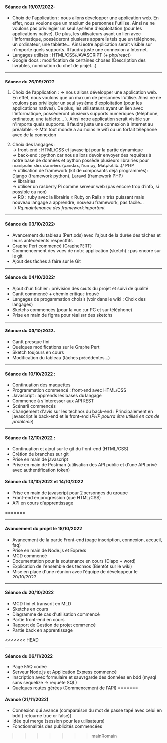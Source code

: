 #### Séance du 19/07/2022: <br>
- Choix de l'application : nous allons développer une application web. En effet,
nous voulons que un maxium de personnes l'utilise. Ainsi ne ne voulons pas privilégier un seul
système d'exploitation (pour les applications native). De plus, les utilisateurs ayant un lien avec 
l'informatique, possèderont plusieurs appareils tels que un téléphone, un ordinateur, une tablette...
Ainsi notre application serait visible sur n'importe quels supports. Il faudra juste une connexion à Internet. <br>
- Langages utilisés : HTML/CSS/JAVASCRIPT (+ php/react)  <br>
- Google docs : modification de certaines choses (Description des livrables, nomination du chef de projet...) <br>

***

#### Séance du 26/09/2022 <br>
1. Choix de l’application :
	→ nous allons développer une application web. En effet, nous voulons que un maxium de personnes l'utilise. Ainsi ne ne voulons pas privilégier un seul système d'exploitation (pour les applications natives). De plus, les utilisateurs ayant un lien avec l'informatique, possèderont plusieurs supports numériques (téléphone,  ordinateur, une tablette… ). Ainsi notre application serait visible sur n'importe quels supports. Il faudra juste une connexion à Internet au préalable. 
	→ Mtn tout monde a au moins le wifi ou un forfait téléphone avec de la connexion

2. Choix des langages : <br>
	→ front-end : HTML/CSS et javascript pour la partie dynamique <br>
	→ back-end : python car nous allons devoir envoyer des requêtes à notre base de données et python possède plusieurs librairies pour manipuler des données (pandas, Numpy, Matplotlib..)/ PHP <br>
	→ utilisation de framework (kit de composants déjà programmés): Django (framework python), Laravel (framework PHP) <br>
	→ librairies <br>
	→ utiliser un rasberry Pi comme serveur web (pas encore trop d’info, si possible ou non) <br>
	→ RQ : ruby avec la librairie « Ruby on Rails » très puissant mais nouveau langage a apprendre, nouveau framework, pas facile… <br>
	→ *Rq:maintenance des framework important* <br>

***

#### Séance du 03/10/2022: <br>
- Avancement du tableau (Pert.ods) avec l'ajout de la durée des tâches et leurs antécédents respectfifs <br>
- Graphe Pert commencé (GraphePERT)    
- Commencement des vues de notre application (sketch) : pas encore sur le git 
- Ajout des tâches à faire sur le Git

***

#### Séance du 04/10/2022: <br>
- Ajout d'un fichier : prévision des côuts du projet et suivi de qualité
- Gantt commencé + chemin critique trouvé
- Langages de progammation choisis (voir dans le wiki : Choix des langages)
- Sketchs commencés (pour la vue sur PC et sur téléphone)
- Prise en main de figma pour réaliser des sketchs 

***

#### Séance du 05/10/2022: <br>
- Gantt presque fini
- Quelques modifications sur le Graphe Pert
- Sketch toujours en cours
- Modification du tableau (tâches précédentes...)

***

#### Séance du 10/10/2022 :
- Continuation des maquettes
- Programmation commencé : front-end avec HTML/CSS
- Javascript : apprends les bases du langage
- Commence à s'interesser aux API REST
- Scénarii commencés
- Changement d'avis sur les technos du back-end : Principalement en javascript le back-end et le front-end (*PHP pourra être utilisé en cas de problème*)

***

#### Séance du 12/10/2022 :
- Continuation et ajout sur le git du front-end (HTML/CSS)
- Crétion de branches sur git
- Prise en main de javascript 
- Prise en main de Postman (utilisation des API public et d'une API privé avec authentification token)


#### Séance du 13/10/2022 et 14/10/2022
- Prise en main de javascript pour 2 personnes du groupe
- Front-end en progression (que HTML/CSS)
- API en cours d'apprentissage 

=======
***

#### Avancement du projet le 18/10/2022 
- Avancement de la partie Front-end (page inscription, connexion, accueil, faq)
- Prise en main de Node.js et Express
- MCD commencé
- Documentation pour la soutenance en cours (Diapo + word)
- Explication de l'ensemble des technos (Bientôt sur le wiki)
- Mise en place d'une réunion avec l'équipe de développeur le 20/10/2022

***

#### Séance du 20/10/2022
- MCD fini et transcrit en MLD
- Sketchs en cours 
- Diagramme de cas d'utilisation commencé
- Partie front-end en cours
- Rapport de Gestion de projet commencé
- Partie back en apprentissage

<<<<<<< HEAD
***
 
#### Séance du 06/11/2022
- Page FAQ codée
- Serveur Node.js et Application Express commencé
- Inscription avec formulaire et sauvegarde des données en bdd (mysql sans sequelize -> requête SQL)
- Quelques routes gérées (Commencement de l'API)
=======

#### Avancé (21/11/2022)
- Connexion qui avance (comparaison du mot de passe tapé avec celui en bdd ( retourne true or false))
- Idée qui merge (session pour les utilisateurs)
- Fonctionnalités des publicités commencées





>>>>>>> mainRomain


